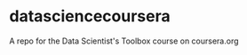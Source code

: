 datasciencecoursera
===================

A repo for the Data Scientist's Toolbox course on coursera.org
